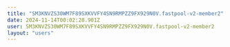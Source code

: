 ```yaml
---
title: "SM3KNVZS30WM7F89SXKVVFY4SN9RMPZZ9FX929N0V.fastpool-v2-member2"
date: 2024-11-14T00:02:28.901Z
user: SM3KNVZS30WM7F89SXKVVFY4SN9RMPZZ9FX929N0V.fastpool-v2-member2
layout: "users"
---
```

    